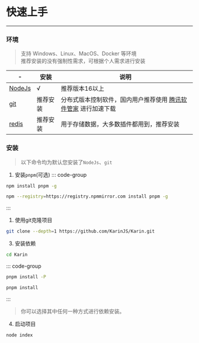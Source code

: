 # 快速上手

---

### 环境

> 支持 Windows、Linux、MacOS、Docker 等环境  
> 推荐安装的没有强制性需求，可根据个人需求进行安装

| -                | 安装     | 说明                                                                           |
| ---------------- | -------- | ------------------------------------------------------------------------------ |
| [NodeJs][NodeJs] | √        | 推荐版本16以上                                                                 |
| [git][git]       | 推荐安装 | 分布式版本控制软件，国内用户推荐使用 [腾讯软件管家][腾讯软件管家] 进行加速下载 |
| [redis][redis]   | 推荐安装 | 用于存储数据，大多数插件都用到，推荐安装                                       |

### 安装

> 以下命令均为默认您安装了`NodeJs`、`git`

1. 安装`pnpm`(可选)
::: code-group

```sh [官方源]
npm install pnpm -g
```

```sh [国内源]
npm --registry=https://registry.npmmirror.com install pnpm -g
```
:::


1. 使用git克隆项目

```sh
git clone --depth=1 https://github.com/KarinJS/Karin.git
```

3. 安装依赖

```sh
cd Karin
```

::: code-group

```sh [安装生产依赖]
pnpm install -P
```

```sh [安装全部依赖]
pnpm install
```
:::

> 你可以选择其中任何一种方式进行依赖安装。

4. 启动项目

```sh
node index
```


[NodeJs]: https://nodejs.org/en
[git]: https://git-scm.com/
[腾讯软件管家]: https://sw.pcmgr.qq.com/1e05804bd17b358a8c88284df8331fcd/65fcde89/spcmgr/download/Git-2.44.0-64-bit.exe
[redis]: https://github.com/redis-windows/redis-windows/releases
